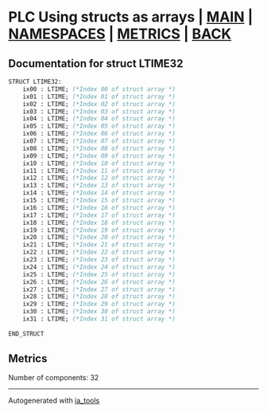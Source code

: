 # PLC Using structs as arrays | [MAIN] | [NAMESPACES] | [METRICS] | [BACK]  

## Documentation for struct LTIME32  

```pascal
STRUCT LTIME32:
    ix00 : LTIME; (*Index 00 of struct array *)
    ix01 : LTIME; (*Index 01 of struct array *)
    ix02 : LTIME; (*Index 02 of struct array *)
    ix03 : LTIME; (*Index 03 of struct array *)
    ix04 : LTIME; (*Index 04 of struct array *)
    ix05 : LTIME; (*Index 05 of struct array *)
    ix06 : LTIME; (*Index 06 of struct array *)
    ix07 : LTIME; (*Index 07 of struct array *)
    ix08 : LTIME; (*Index 08 of struct array *)
    ix09 : LTIME; (*Index 09 of struct array *)
    ix10 : LTIME; (*Index 10 of struct array *)
    ix11 : LTIME; (*Index 11 of struct array *)
    ix12 : LTIME; (*Index 12 of struct array *)
    ix13 : LTIME; (*Index 13 of struct array *)
    ix14 : LTIME; (*Index 14 of struct array *)
    ix15 : LTIME; (*Index 15 of struct array *)
    ix16 : LTIME; (*Index 16 of struct array *)
    ix17 : LTIME; (*Index 17 of struct array *)
    ix18 : LTIME; (*Index 18 of struct array *)
    ix19 : LTIME; (*Index 19 of struct array *)
    ix20 : LTIME; (*Index 20 of struct array *)
    ix21 : LTIME; (*Index 21 of struct array *)
    ix22 : LTIME; (*Index 22 of struct array *)
    ix23 : LTIME; (*Index 23 of struct array *)
    ix24 : LTIME; (*Index 24 of struct array *)
    ix25 : LTIME; (*Index 25 of struct array *)
    ix26 : LTIME; (*Index 26 of struct array *)
    ix27 : LTIME; (*Index 27 of struct array *)
    ix28 : LTIME; (*Index 28 of struct array *)
    ix29 : LTIME; (*Index 29 of struct array *)
    ix30 : LTIME; (*Index 30 of struct array *)
    ix31 : LTIME; (*Index 31 of struct array *)
  
END_STRUCT
```

## Metrics  

Number of components: 32  

---
Autogenerated with [ia_tools](https://github.com/tkucic/ia_tools)  

[MAIN]: ../../../../index_st.md
[NAMESPACES]: ../../nsList_st.md
[METRICS]: ../../../metrics_st.md
[BACK]: ../nsMain_st.md
